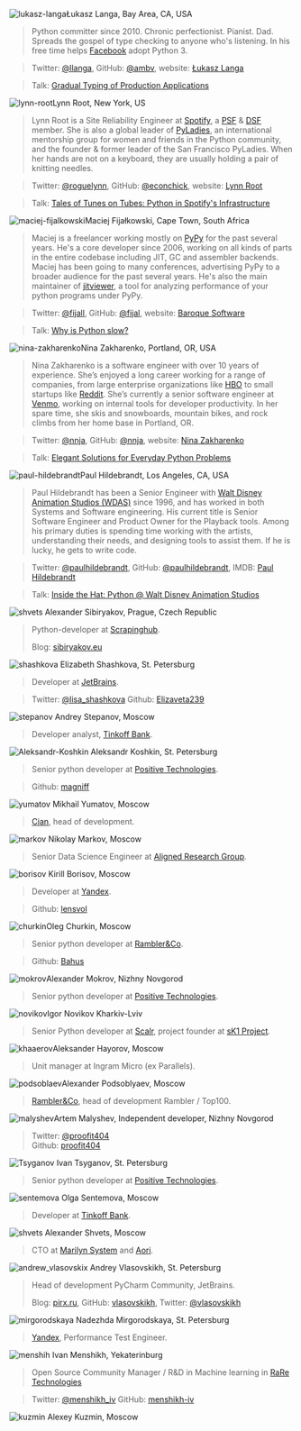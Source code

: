 <a name="Lukasz-Langa"></a>![lukasz-langa](/2017/img/speakers/2017/lukasz-langa.jpg)Łukasz Langa, Bay Area, CA, USA

> Python committer since 2010. Chronic perfectionist. Pianist. Dad. Spreads the gospel of type checking to anyone who's listening. In his free time helps [Facebook](https://www.facebook.com) adopt Python 3.

> Twitter: [@llanga](https://twitter.com/llanga), GitHub: [@ambv](https://github.com/ambv), website: [Łukasz Langa](http://lukasz.langa.pl/)

> Talk: [Gradual Typing of Production Applications](/2017/program/content/langa/)

<a name="Lynn-Root"></a>![lynn-root](/2017/img/speakers/2017/lynn-root.jpg)Lynn Root, New York, US

> Lynn Root is a Site Reliability Engineer at [Spotify](https://www.spotify.com), a [PSF](https://www.python.org/psf/) & [DSF](https://www.djangoproject.com/foundation/) member. She is also a global leader of [PyLadies](http://www.pyladies.com/), an international mentorship group for women and friends in the Python community, and the founder & former leader of the San Francisco PyLadies. When her hands are not on a keyboard, they are usually holding a pair of knitting needles.

> Twitter: [@roguelynn](https://twitter.com/roguelynn), GitHub: [@econchick](https://github.com/econchick), website: [Lynn Root](http://www.roguelynn.com/)

> Talk: [Tales of Tunes on Tubes: Python in Spotify's Infrastructure](/2017/program/content/root/)

<a name="Maciej-Fijalkowski"></a>![maciej-fijalkowski](/2017/img/speakers/2017/maciej-fijalkowski.jpg)Maciej Fijałkowski, Cape Town,  South Africa

> Maciej is a freelancer working mostly on [PyPy](http://pypy.org/) for the past several years. He's a core developer since 2006, working on all kinds of parts in the entire codebase including JIT, GC and assembler backends. Maciej has been going to many conferences, advertising PyPy to a broader audience for the past several years. He's also the main maintainer of [jitviewer](https://pypi.python.org/pypi/JitViewer), a tool for analyzing performance of your python programs under PyPy.

> Twitter: [@fijall](https://twitter.com/fijall), GitHub: [@fijal](https://github.com/fijal), website: [Baroque Software](http://baroquesoftware.com/)

> Talk: [Why is Python slow?](/2017/program/content/fijal/)

<a name="Nina-Zakharenko"></a>![nina-zakharenko](/2017/img/speakers/2017/nina-zakharenko.jpg)Nina Zakharenko, Portland, OR, USA

> Nina Zakharenko is a software engineer with over 10 years of experience. She’s enjoyed a long career working for a range of companies, from large enterprise organizations like [HBO](http://www.hbo.com/) to small startups like [Reddit](https://www.reddit.com/). She’s currently a senior software engineer at [Venmo](https://venmo.com/), working on internal tools for developer productivity. In her spare time, she skis and snowboards, mountain bikes, and rock climbs from her home base in Portland, OR.

> Twitter: [@nnja](https://twitter.com/nnja), GitHub: [@nnja](https://github.com/nnja), website: [Nina Zakharenko](http://nnja.io/)

> Talk: [Elegant Solutions for Everyday Python Problems](/2017/program/content/zakharenko/)

<a name="Paul-Hildebrandt"></a>![paul-hildebrandt](/2017/img/speakers/2017/paul-hildebrandt.jpg)Paul Hildebrandt, Los Angeles, CA, USA

> Paul Hildebrandt has been a Senior Engineer with [Walt Disney Animation Studios (WDAS)](https://www.disneyanimation.com/) since 1996, and has worked in both Systems and Software engineering. His current title is Senior Software Engineer and Product Owner for the Playback tools. Among his primary duties is spending time working with the artists, understanding their needs, and designing tools to assist them. If he is lucky, he gets to write code.

> Twitter: [@paulhildebrandt](https://twitter.com/paulhildebrandt), GitHub: [@paulhildebrandt](https://github.com/paulhildebrandt), IMDB: [Paul Hildebrandt](http://www.imdb.com/name/nm0383880/)

> Talk: [Inside the Hat: Python @ Walt Disney Animation Studios](/2017/program/content/hildebrandt/)

<a name="shvets"></a>![shvets](/2017/img/speakers/2017/sibiryakov.jpg) Alexander Sibiryakov, Prague, Czech Republic

> Python-developer at [Scrapinghub](http://scrapinghub.com).
>
> Blog: [sibiryakov.eu](http://sibiryakov.eu)

<a name="shashkova"></a>![shashkova](https://img-fotki.yandex.ru/get/195637/121639917.113/0_193f84_31ec8a92_orig) Elizabeth Shashkova, St. Petersburg

>  Developer at [JetBrains](https://www.jetbrains.com).

> Twitter: [@lisa_shashkova](https://twitter.com/lisa_shashkova)
> Github: [Elizaveta239](https://github.com/Elizaveta239)

<a name="stepanov"></a>![stepanov](/2017/img/speakers/2017/a.stepanov12.jpg) Andrey Stepanov, Moscow

> Developer analyst, [Tinkoff Bank](https://www.tinkoff.ru).

<a name="Koshkin"></a>![Aleksandr-Koshkin](https://img-fotki.yandex.ru/get/26468/121639917.dc/0_14fa8c_a5babe04_orig) Aleksandr Koshkin, St. Petersburg

> Senior python developer at [Positive Technologies](http://www.ptsecurity.com).

> Github: [magniff](https://github.com/magniff)

<a name="yumatov"></a>![yumatov](https://img-fotki.yandex.ru/get/169995/121639917.113/0_1949e1_e652d2a1_orig) Mikhail Yumatov, Moscow

> [Cian](https://www.cian.ru), head of development.

<a name="markov"></a>![markov](/2017/img/speakers/2017/markov.jpg) Nikolay Markov, Moscow

> Senior Data Science Engineer at [Aligned Research Group](http://alignedresearch.com). 

<a name="borisov"></a>![borisov](https://img-fotki.yandex.ru/get/112678/121639917.dc/0_14bbb5_71322ebf_orig) Kirill Borisov, Moscow
>
> Developer at [Yandex](https://www.yandex.ru).

> Github: [lensvol](https://github.com/lensvol/)

<a name="churkin"></a>![churkin](https://img-fotki.yandex.ru/get/58784/121639917.113/0_197b1d_4c537567_orig)Oleg Churkin, Moscow

> Senior python developer at [Rambler&Co](https://rambler-co.ru).

> Github: [Bahus](https://github.com/Bahus)

<a name="mokrov"></a>![mokrov](https://img-fotki.yandex.ru/get/98813/121639917.113/0_19742b_9d919691_orig)Alexander Mokrov, Nizhny Novgorod

> Senior python developer at [Positive Technologies](http://www.ptsecurity.com).

<a name="novikov"></a>![novikov](https://img-fotki.yandex.ru/get/60881/121639917.113/0_1976de_3d45611_orig)Igor Novikov Kharkiv-Lviv

> Senior Python developer at [Scalr](https://www.scalr.com/), project founder at [sK1 Project](https://sk1project.net/).

<a name="khaaerov"></a>![khaaerov](/2017/img/speakers/2017/khaaerov.png)Aleksander Hayorov, Moscow

> Unit manager at Ingram Micro (ex Parallels).

<a name="podsoblaev"></a>![podsoblaev](https://img-fotki.yandex.ru/get/104403/121639917.113/0_19879e_18a9864d_orig)Alexander Podsoblyaev, Moscow

> [Rambler&Co](https://rambler-co.ru), head of development Rambler / Top100.

<a name="malyshev"></a>![malyshev](https://img-fotki.yandex.ru/get/233354/121639917.112/0_193e63_e5135d1a_orig)Artem Malyshev, Independent developer, Nizhny Novgorod

> Twitter: [@proofit404]( https://twitter.com/proofit404)  
> Github: [proofit404](https://github.com/proofit404/)

<a name="Tsyganov"></a>![Tsyganov](https://img-fotki.yandex.ru/get/52127/121639917.dc/0_14ff24_5646b492_orig) Ivan Tsyganov, St. Petersburg
>
> Senior python developer at [Positive Technologies](http://www.ptsecurity.ru).

<a name="sentemova"></a>![sentemova](https://img-fotki.yandex.ru/get/3210/121639917.113/0_197457_1b6640cc_orig) Olga Sentemova, Moscow
>
> Developer at [Tinkoff Bank](https://www.tinkoff.ru).

<a name="shvets"></a>![shvets](/2017/img/speakers/2017/shvets.jpg) Alexander Shvets, Moscow
>
> CTO at [Marilyn System](https://mymarilyn.ru) and [Aori](https://aori.ru).

<a name="andrew_vlasovskix"></a>![andrew_vlasovskix](/2017/img/speakers/2017/vlasovskih.JPG) Andrey Vlasovskikh, St. Petersburg
>
> Head of development PyCharm Community, JetBrains.
>
> Blog: [pirx.ru](http://pirx.ru/), GitHub: [vlasovskikh](https://github.com/vlasovskikh), Twitter: [@vlasovskikh](https://twitter.com/vlasovskikh)  

<a name="mirgorodskaya"></a>![mirgorodskaya](/2017/img/speakers/2017/mirgorodskaya.jpg) Nadezhda Mirgorodskaya, St. Petersburg
>
> [Yandex](https://www.yandex.ru), Performance Test Engineer.

<a name="menshih"></a>![menshih](/2017/img/speakers/2017/menshih.jpg) Ivan Menshikh, Yekaterinburg
>
> Open Source Community Manager / R&D in Machine learning in [RaRe Technologies](https://rare-technologies.com/)

> Twitter: [@menshikh_iv](https://twitter.com/menshikh_iv) 
> GitHub: [menshikh-iv](https://github.com/menshikh-iv)

<a name="kuzmin"></a>![kuzmin](/2017/img/speakers/2017/kuzmin2.jpg) Alexey Kuzmin, Moscow

